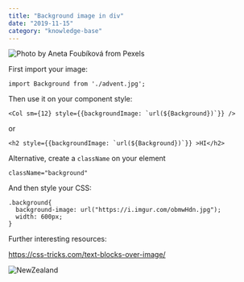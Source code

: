 ```yaml
---
title: "Background image in div"
date: "2019-11-15"
category: "knowledge-base"
---
```


![](https://i.imgur.com/M6Q6Fay.jpg "Photo by Aneta Foubíková from Pexels")

First import your image:
```
import Background from './advent.jpg';
```

Then use it on your component style:
```
<Col sm={12} style={{backgroundImage: `url(${Background})`}} />
```

or

```
<h2 style={{backgroundImage: `url(${Background})`}} >HI</h2>
```

Alternative, create a <code>className</code> on your element
```
className="background"
```

And then style your CSS:
```
.background{
  background-image: url("https://i.imgur.com/obmwHdn.jpg");
  width: 600px;
}
```

Further interesting resources:

https://css-tricks.com/text-blocks-over-image/

![NewZealand](https://i.imgur.com/GUSKq9U.jpg "Photo by Tyler Lastovich from Pexels")